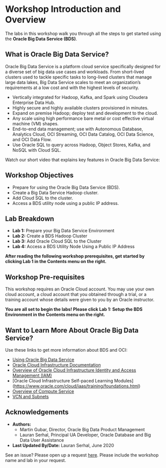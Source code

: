 # Workshop Introduction and Overview                                    

The labs in this workshop walk you through all the steps to get started using the **Oracle Big Data Service (BDS)**.

## What is Oracle Big Data Service?
Oracle Big Data Service is a platform cloud service specifically designed for a diverse set of big data use cases and workloads. From short-lived clusters used to tackle specific tasks to long-lived clusters that manage large data lakes, Big Data Service scales to meet an organization’s requirements at a low cost and with the highest levels of security.

* Vertically integrated for Hadoop, Kafka, and Spark using Cloudera Enterprise Data Hub.
* Highly secure and highly available clusters provisioned in minutes.
* Expand on premise Hadoop; deploy test and development to the cloud.
* Any scale using high performance bare metal or cost effective virtual machine (VM) shapes.
* End-to-end data management; use with Autonomous Database, Analytics Cloud, OCI Streaming, OCI Data Catalog, OCI Data Science, and OCI Data Flow.
* Use Oracle SQL to query across Hadoop, Object Stores, Kafka, and NoSQL with Cloud SQL.

Watch our short video that explains key features in Oracle Big Data Service:

[](youtube:CAmaIGKkEIE)


## Workshop Objectives
- Prepare for using the Oracle Big Data Service (BDS).
- Create a Big Data Service Hadoop cluster.
- Add Cloud SQL to the cluster.
- Access a BDS utility node using a public IP address.

## Lab Breakdown
- **Lab 1:** Prepare your Big Data Service Environment
- **Lab 2:** Create a BDS Hadoop Cluster
- **Lab 3:** Add Oracle Cloud SQL to the Cluster
- **Lab 4:** Access a BDS Utility Node Using a Public IP Address

**After reading the following workshop prerequisites, get started by clicking Lab 1 in the Contents menu on the right.**

## Workshop Pre-requisites
This workshop requires an Oracle Cloud account. You may use your own cloud account, a cloud account that you obtained through a trial, or a training account whose details were given to you by an Oracle instructor.

**You are all set to begin the labs! Please click Lab 1: Setup the BDS Environment in the Contents menu on the right.**

## Want to Learn More About Oracle Big Data Service?

Use these links to get more information about BDS and OCI:

* [Using Oracle Big Data Service](https://docs.oracle.com/en/cloud/paas/big-data-service/user/index.html)
* [Oracle Cloud Infrastructure Documentation](https://docs.cloud.oracle.com/en-us/iaas/Content/GSG/Concepts/baremetalintro.htm)
* [Overview of Oracle Cloud Infrastructure Identity and Access Management (IAM)](https://docs.cloud.oracle.com/en-us/iaas/Content/Identity/Concepts/overview.htm)
* [Oracle Cloud Infrastructure Self-paced Learning Modules] (https://www.oracle.com/cloud/iaas/training/foundations.html)
* [Overview of Compute Service](https://www.oracle.com/pls/topic/lookup?ctx=cloud&id=oci_compute_overview)
* [VCN and Subnets](https://docs.cloud.oracle.com/iaas/Content/Network/Tasks/managingVCNs.htm)


## Acknowledgements

* **Authors:**
    * Martin Gubar, Director, Oracle Big Data Product Management
    * Lauran Serhal, Principal UA Developer, Oracle Database and Big Data User Assistance
* **Last Updated By/Date:** Lauran Serhal, June 2020

See an issue?  Please open up a request [here](https://github.com/oracle/learning-library/issues).  Please include the workshop name and lab in your request.
